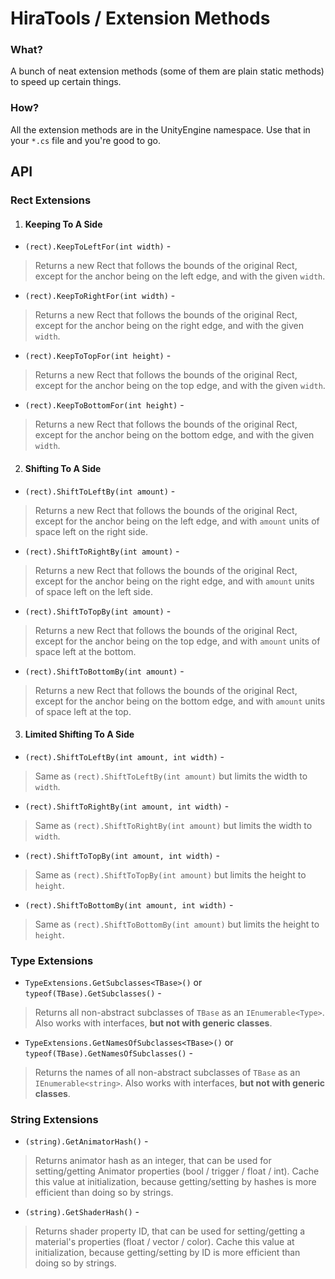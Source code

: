 ﻿# HiraTools / Extension Methods

### What?

 A bunch of neat extension methods (some of them are plain static methods) to speed up certain things.
 
### How?

 All the extension methods are in the UnityEngine namespace. Use that in your `*.cs` file and you're good to go.
 
## API

### Rect Extensions

 1. #### Keeping To A Side
 - ``(rect).KeepToLeftFor(int width)`` - 
 > Returns a new Rect that follows the bounds of the original Rect, except for the anchor being on the left edge, and with the given ``width``.
 - ``(rect).KeepToRightFor(int width)`` - 
 > Returns a new Rect that follows the bounds of the original Rect, except for the anchor being on the right edge, and with the given ``width``.
 - ``(rect).KeepToTopFor(int height)`` - 
 > Returns a new Rect that follows the bounds of the original Rect, except for the anchor being on the top edge, and with the given ``width``.
 - ``(rect).KeepToBottomFor(int height)`` - 
 > Returns a new Rect that follows the bounds of the original Rect, except for the anchor being on the bottom edge, and with the given ``width``.
 
 2. #### Shifting To A Side
 - ``(rect).ShiftToLeftBy(int amount)`` - 
 > Returns a new Rect that follows the bounds of the original Rect, except for the anchor being on the left edge, and with `amount` units of space left on the right side.
 - ``(rect).ShiftToRightBy(int amount)`` - 
 > Returns a new Rect that follows the bounds of the original Rect, except for the anchor being on the right edge, and with `amount` units of space left on the left side.
 - ``(rect).ShiftToTopBy(int amount)`` - 
 > Returns a new Rect that follows the bounds of the original Rect, except for the anchor being on the top edge, and with `amount` units of space left at the bottom.
 - ``(rect).ShiftToBottomBy(int amount)`` - 
 > Returns a new Rect that follows the bounds of the original Rect, except for the anchor being on the bottom edge, and with `amount` units of space left at the top.
 
 3. #### Limited Shifting To A Side
 - ``(rect).ShiftToLeftBy(int amount, int width)`` - 
 > Same as ``(rect).ShiftToLeftBy(int amount)`` but limits the width to ``width``.
 - ``(rect).ShiftToRightBy(int amount, int width)`` - 
 > Same as ``(rect).ShiftToRightBy(int amount)`` but limits the width to ``width``.
 - ``(rect).ShiftToTopBy(int amount, int width)`` - 
 > Same as ``(rect).ShiftToTopBy(int amount)`` but limits the height to ``height``.
 - ``(rect).ShiftToBottomBy(int amount, int width)`` - 
 > Same as ``(rect).ShiftToBottomBy(int amount)`` but limits the height to ``height``.
 
### Type Extensions
 - ``TypeExtensions.GetSubclasses<TBase>()`` or ``typeof(TBase).GetSubclasses()`` - 
 > Returns all non-abstract subclasses of ``TBase`` as an ``IEnumerable<Type>``. Also works with interfaces, **but not with generic classes**.
 - ``TypeExtensions.GetNamesOfSubclasses<TBase>()`` or ``typeof(TBase).GetNamesOfSubclasses()`` - 
 > Returns the names of all non-abstract subclasses of ``TBase`` as an ``IEnumerable<string>``. Also works with interfaces, **but not with generic classes**.
 
### String Extensions
 - ``(string).GetAnimatorHash()`` - 
 > Returns animator hash as an integer, that can be used for setting/getting Animator properties (bool / trigger / float / int). Cache this value at initialization, because getting/setting by hashes is more efficient than doing so by strings.
 - ``(string).GetShaderHash()`` - 
 > Returns shader property ID, that can be used for setting/getting a material's properties (float / vector / color). Cache this value at initialization, because getting/setting by ID is more efficient than doing so by strings.